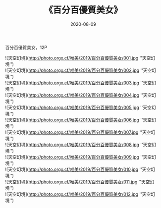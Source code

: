﻿---
layout: post
title: 《百分百優質美女》
date: 2020-08-09
img: http://photo.orgx.cf/唯美/2019/百分百優質美女/000.jpg
tags: [美女,清纯,唯美]
---

百分百優質美女，12P



![天空幻境](http://photo.orgx.cf/唯美/2019/百分百優質美女/001.jpg ''天空幻境'')<br>
![天空幻境](http://photo.orgx.cf/唯美/2019/百分百優質美女/002.jpg ''天空幻境'')<br>
![天空幻境](http://photo.orgx.cf/唯美/2019/百分百優質美女/003.jpg ''天空幻境'')<br>
![天空幻境](http://photo.orgx.cf/唯美/2019/百分百優質美女/004.jpg ''天空幻境'')<br>
![天空幻境](http://photo.orgx.cf/唯美/2019/百分百優質美女/005.jpg ''天空幻境'')<br>
![天空幻境](http://photo.orgx.cf/唯美/2019/百分百優質美女/006.jpg ''天空幻境'')<br>
![天空幻境](http://photo.orgx.cf/唯美/2019/百分百優質美女/007.jpg ''天空幻境'')<br>
![天空幻境](http://photo.orgx.cf/唯美/2019/百分百優質美女/008.jpg ''天空幻境'')<br>
![天空幻境](http://photo.orgx.cf/唯美/2019/百分百優質美女/009.jpg ''天空幻境'')<br>
![天空幻境](http://photo.orgx.cf/唯美/2019/百分百優質美女/010.jpg ''天空幻境'')<br>
![天空幻境](http://photo.orgx.cf/唯美/2019/百分百優質美女/011.jpg ''天空幻境'')<br>
![天空幻境](http://photo.orgx.cf/唯美/2019/百分百優質美女/012.jpg ''天空幻境'')<br>